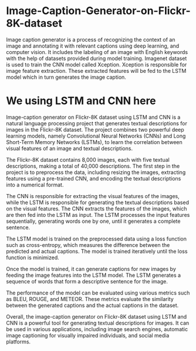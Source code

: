 # Image-Caption-Generator-on-Flickr-8K-dataset

Image caption generator is a process of recognizing the context of an image and annotating it with relevant captions using deep learning, and computer vision. It includes the labeling of an image with English keywords with the help of datasets provided during model training. Imagenet dataset is used to train the CNN model called Xception. Xception is responsible for image feature extraction. These extracted features will be fed to the LSTM model which in turn generates the image caption.

# We using LSTM and CNN here
Image-caption generator on Flickr-8K dataset using LSTM and CNN is a natural language processing project that generates textual descriptions for images in the Flickr-8K dataset. The project combines two powerful deep learning models, namely Convolutional Neural Networks (CNNs) and Long Short-Term Memory Networks (LSTMs), to learn the correlation between visual features of an image and textual descriptions.

The Flickr-8K dataset contains 8,000 images, each with five textual descriptions, making a total of 40,000 descriptions. The first step in the project is to preprocess the data, including resizing the images, extracting features using a pre-trained CNN, and encoding the textual descriptions into a numerical format.

The CNN is responsible for extracting the visual features of the images, while the LSTM is responsible for generating the textual descriptions based on the visual features. The CNN extracts the features of the images, which are then fed into the LSTM as input. The LSTM processes the input features sequentially, generating words one by one, until it generates a complete sentence.

The LSTM model is trained on the preprocessed data using a loss function such as cross-entropy, which measures the difference between the predicted and actual captions. The model is trained iteratively until the loss function is minimized.

Once the model is trained, it can generate captions for new images by feeding the image features into the LSTM model. The LSTM generates a sequence of words that form a descriptive sentence for the image.

The performance of the model can be evaluated using various metrics such as BLEU, ROUGE, and METEOR. These metrics evaluate the similarity between the generated captions and the actual captions in the dataset.

Overall, the image-caption generator on Flickr-8K dataset using LSTM and CNN is a powerful tool for generating textual descriptions for images. It can be used in various applications, including image search engines, automatic image captioning for visually impaired individuals, and social media platforms.
